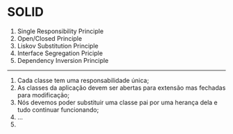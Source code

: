 # SOLID

1. Single Responsibility Principle
2. Open/Closed Principle
3. Liskov Substitution Principle
4. Interface Segregation Priciple
5. Dependency Inversion Principle

----------

1. Cada classe tem uma responsabilidade única;
2. As classes da aplicação devem ser abertas para extensão mas fechadas para modificação;
3. Nós devemos poder substituir uma classe pai por uma herança dela e tudo continuar funcionando;
4. ...
5. 